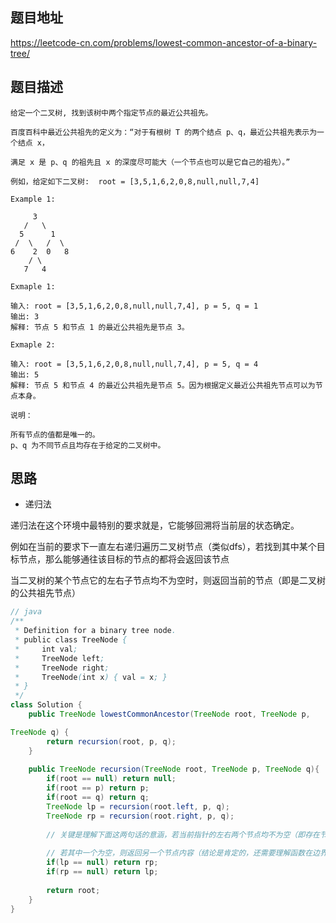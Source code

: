 ## 题目地址
https://leetcode-cn.com/problems/lowest-common-ancestor-of-a-binary-tree/

## 题目描述
```
给定一个二叉树, 找到该树中两个指定节点的最近公共祖先。

百度百科中最近公共祖先的定义为：“对于有根树 T 的两个结点 p、q，最近公共祖先表示为一个结点 x，

满足 x 是 p、q 的祖先且 x 的深度尽可能大（一个节点也可以是它自己的祖先）。”

例如，给定如下二叉树:  root = [3,5,1,6,2,0,8,null,null,7,4]

Example 1:

     3
   /   \
  5      1
 /  \   /  \
6    2  0   8
    / \
   7   4

Exmaple 1:

输入: root = [3,5,1,6,2,0,8,null,null,7,4], p = 5, q = 1
输出: 3
解释: 节点 5 和节点 1 的最近公共祖先是节点 3。

Exmaple 2:

输入: root = [3,5,1,6,2,0,8,null,null,7,4], p = 5, q = 4
输出: 5
解释: 节点 5 和节点 4 的最近公共祖先是节点 5。因为根据定义最近公共祖先节点可以为节点本身。

说明：

所有节点的值都是唯一的。
p、q 为不同节点且均存在于给定的二叉树中。
```

## 思路

- 递归法

递归法在这个环境中最特别的要求就是，它能够回溯将当前层的状态确定。

例如在当前的要求下一直左右递归遍历二叉树节点（类似dfs），若找到其中某个目标节点，那么能够通往该目标的节点的都将会返回该节点

当二叉树的某个节点它的左右子节点均不为空时，则返回当前的节点（即是二叉树的公共祖先节点）
```java
// java
/**
 * Definition for a binary tree node.
 * public class TreeNode {
 *     int val;
 *     TreeNode left;
 *     TreeNode right;
 *     TreeNode(int x) { val = x; }
 * }
 */
class Solution {
    public TreeNode lowestCommonAncestor(TreeNode root, TreeNode p, 

TreeNode q) {
        return recursion(root, p, q);
    }
    
    public TreeNode recursion(TreeNode root, TreeNode p, TreeNode q){
        if(root == null) return null;
        if(root == p) return p;
        if(root == q) return q;
        TreeNode lp = recursion(root.left, p, q);
        TreeNode rp = recursion(root.right, p, q);
        
        // 关键是理解下面这两句话的意涵，若当前指针的左右两个节点均不为空（即存在节点时），返回当前节点
          
        // 若其中一个为空，则返回另一个节点内容（结论是肯定的，还需要理解函数在边界时的使用）
        if(lp == null) return rp;
        if(rp == null) return lp;
        
        return root;
    }
}
```
